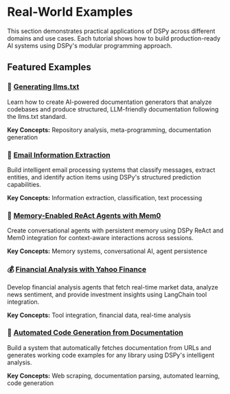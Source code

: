 # Real-World Examples

This section demonstrates practical applications of DSPy across different domains and use cases. Each tutorial shows how to build production-ready AI systems using DSPy's modular programming approach.

## Featured Examples

### 📄 [Generating llms.txt](../llms_txt_generation/index.md)
Learn how to create AI-powered documentation generators that analyze codebases and produce structured, LLM-friendly documentation following the llms.txt standard.

**Key Concepts:** Repository analysis, meta-programming, documentation generation

### 📧 [Email Information Extraction](../email_extraction/index.md)
Build intelligent email processing systems that classify messages, extract entities, and identify action items using DSPy's structured prediction capabilities.

**Key Concepts:** Information extraction, classification, text processing

### 🧠 [Memory-Enabled ReAct Agents with Mem0](../mem0_react_agent/index.md)
Create conversational agents with persistent memory using DSPy ReAct and Mem0 integration for context-aware interactions across sessions.

**Key Concepts:** Memory systems, conversational AI, agent persistence

### 💰 [Financial Analysis with Yahoo Finance](../yahoo_finance_react/index.md)
Develop financial analysis agents that fetch real-time market data, analyze news sentiment, and provide investment insights using LangChain tool integration.

**Key Concepts:** Tool integration, financial data, real-time analysis

### 🔄 [Automated Code Generation from Documentation](../sample_code_generation/index.md)
Build a system that automatically fetches documentation from URLs and generates working code examples for any library using DSPy's intelligent analysis.

**Key Concepts:** Web scraping, documentation parsing, automated learning, code generation
